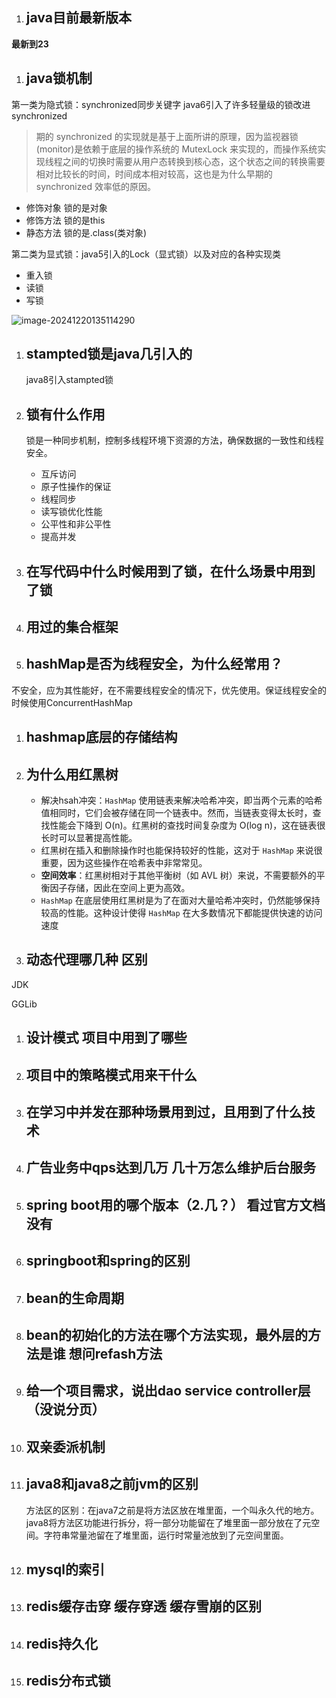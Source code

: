1. ## java目前最新版本

**最新到23**

1. ## java锁机制 

第一类为隐式锁：synchronized同步关键字  java6引入了许多轻量级的锁改进synchronized

> 期的 synchronized 的实现就是基于上面所讲的原理，因为监视器锁(monitor)是依赖于底层的操作系统的 MutexLock 来实现的，而操作系统实现线程之间的切换时需要从用户态转换到核心态，这个状态之间的转换需要相对比较长的时间，时间成本相对较高，这也是为什么早期的 synchronized 效率低的原因。

* 修饰对象   锁的是对象
* 修饰方法   锁的是this
* 静态方法   锁的是.class(类对象)

第二类为显式锁：java5引入的Lock（显式锁）以及对应的各种实现类

* 重入锁
* 读锁
* 写锁

![image-20241220135114290](https://shuaiyao85.oss-cn-qingdao.aliyuncs.com/img/202412201351524.png)

1. ## stampted锁是java几引入的

   java8引入stampted锁

2. ## 锁有什么作用

   锁是一种同步机制，控制多线程环境下资源的方法，确保数据的一致性和线程安全。

   * 互斥访问
   * 原子性操作的保证
   * 线程同步
   * 读写锁优化性能
   * 公平性和非公平性
   * 提高并发

3. ## 在写代码中什么时候用到了锁，在什么场景中用到了锁

4. ## 用过的集合框架

5. ## hashMap是否为线程安全，为什么经常用？

不安全，应为其性能好，在不需要线程安全的情况下，优先使用。保证线程安全的时候使用ConcurrentHashMap

1. ## hashmap底层的存储结构

2. ## 为什么用红黑树

   * 解决hsah冲突：`HashMap` 使用链表来解决哈希冲突，即当两个元素的哈希值相同时，它们会被存储在同一个链表中。然而，当链表变得太长时，查找性能会下降到 O(n)。红黑树的查找时间复杂度为 O(log n)，这在链表很长时可以显著提高性能。
   * 红黑树在插入和删除操作时也能保持较好的性能，这对于 `HashMap` 来说很重要，因为这些操作在哈希表中非常常见。
   * **空间效率**：红黑树相对于其他平衡树（如 AVL 树）来说，不需要额外的平衡因子存储，因此在空间上更为高效。
   * `HashMap` 在底层使用红黑树是为了在面对大量哈希冲突时，仍然能够保持较高的性能。这种设计使得 `HashMap` 在大多数情况下都能提供快速的访问速度

3. ## 动态代理哪几种  区别

JDK

GGLib

1. ## 设计模式  项目中用到了哪些

2. ## 项目中的策略模式用来干什么

3. ## 在学习中并发在那种场景用到过，且用到了什么技术

4. ## 广告业务中qps达到几万 几十万怎么维护后台服务

5. ## spring boot用的哪个版本（2.几？）   看过官方文档没有

6. ## springboot和spring的区别

7. ## bean的生命周期

8. ## bean的初始化的方法在哪个方法实现，最外层的方法是谁  想问refash方法

9. ## 给一个项目需求，说出dao service controller层  （没说分页）

10. ## 双亲委派机制

11. ## java8和java8之前jvm的区别

    方法区的区别：在java7之前是将方法区放在堆里面，一个叫永久代的地方。java8将方法区功能进行拆分，将一部分功能留在了堆里面一部分放在了元空间。字符串常量池留在了堆里面，运行时常量池放到了元空间里面。

12. ## mysql的索引

13. ## redis缓存击穿  缓存穿透  缓存雪崩的区别

14. ## redis持久化

15. ## redis分布式锁